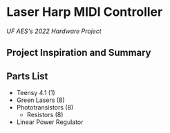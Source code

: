 # Laser Harp MIDI Controller
*UF AES's 2022 Hardware Project*
## Project Inspiration and Summary 

## Parts List
* Teensy 4.1 (1)
* Green Lasers (8)
* Phototransistors (8)
    * Resistors (8)
* Linear Power Regulator
